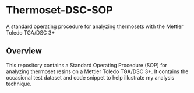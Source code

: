# Thermoset-DSC-SOP
A standard operating procedure for analyzing thermosets with the Mettler Toledo TGA/DSC 3+

## Overview
This repository contains a Standard Operating Procedure (SOP) for analyzing thermoset resins on a Mettler Toledo TGA/DSC 3+. It contains the occasional test dataset and code snippet to help illustrate my analysis technique.
